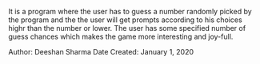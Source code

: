 It is a program where the user has to guess a number randomly picked by the program and the the user will get prompts according to his choices highr than the number or lower.
The user has some specified number of guess chances which makes the game more interesting and joy-full.

Author: Deeshan Sharma
Date Created: January 1, 2020
